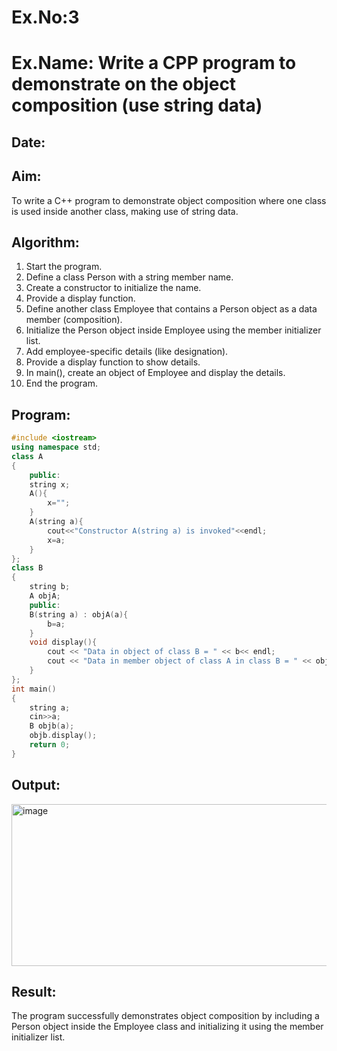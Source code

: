 # Ex.No:3
# Ex.Name: Write a CPP program to demonstrate on the object composition (use string data) 
## Date:
## Aim:
To write a C++ program to demonstrate object composition where one class is used inside another class, making use of string data.

## Algorithm:
1. Start the program.
2. Define a class Person with a string member name.
3. Create a constructor to initialize the name.
4. Provide a display function.
5. Define another class Employee that contains a Person object as a data member (composition).
6. Initialize the Person object inside Employee using the member initializer list.
7. Add employee-specific details (like designation).
8. Provide a display function to show details.
9. In main(), create an object of Employee and display the details.
10. End the program.


## Program:
```cpp
#include <iostream>
using namespace std;
class A 
{
    public:
    string x;
	A(){
	    x="";
	}
	A(string a){
	    cout<<"Constructor A(string a) is invoked"<<endl;
	    x=a;
	}
};
class B 
{
    string b;
    A objA;
    public:
    B(string a) : objA(a){
        b=a;
    }
    void display(){
        cout << "Data in object of class B = " << b<< endl; 
        cout << "Data in member object of class A in class B = " << objA.x; 
    }
};
int main()
{
    string a;
    cin>>a;
	B objb(a);
	objb.display();
	return 0;
}
```


## Output:
<img width="817" height="259" alt="image" src="https://github.com/user-attachments/assets/14755615-4432-4ab3-9983-fc84da4d9ec2" />



## Result:
The program successfully demonstrates object composition by including a Person object inside the Employee class and initializing it using the member initializer list.
